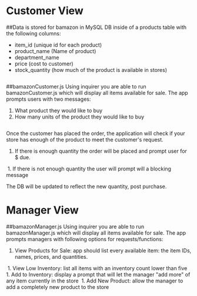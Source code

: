 # Customer View
##Data is stored for bamazon in MySQL DB inside of a products table with the following columns:
* item_id (unique id for each product)
* product_name (Name of product)
* department_name
* price (cost to customer)
* stock_quantity (how much of the product is available in stores)
<image>

##bamazonCustomer.js
Using inquirer you are able to run bamazonCustomer.js which will display all items available for sale. The app prompts users with two messages:
1. What product they would like to buy
1. How many units of the product they would like to buy
<image>

Once the customer has placed the order, the application will check if your store has enough of the product to meet the customer's request. 
1. If there is enough quantity the order will be placed and prompt user for $ due.
<image>
1. If there is not enough quantity the user will prompt will a blocking message
<image>
  
The DB will be updated to reflect the new quantity, post purchase. 


# Manager View
##bamazonManager.js
Using inquirer you are able to run bamazonManager.js which will display all items available for sale. The app prompts managers with following options for requests/functions:
1. View Products for Sale: app should list every available item: the item IDs, names, prices, and quantities.
<image>
1. View Low Inventory: list all items with an inventory count lower than five
  <image>
1. Add to Inventory: display a prompt that will let the manager "add more" of any item currently in the store
<image>
1. Add New Product: allow the manager to add a completely new product to the store 
<image>


